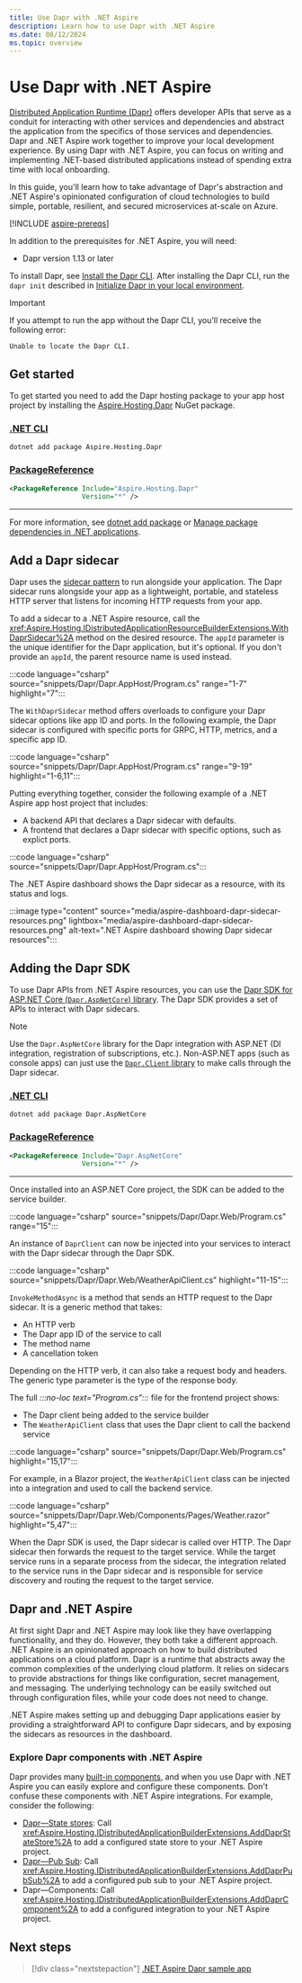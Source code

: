 ```yaml
---
title: Use Dapr with .NET Aspire
description: Learn how to use Dapr with .NET Aspire
ms.date: 08/12/2024
ms.topic: overview
---
```


# Use Dapr with .NET Aspire

[Distributed Application Runtime (Dapr)](https://docs.dapr.io/) offers developer APIs that serve as a conduit for interacting with other services and dependencies and abstract the application from the specifics of those services and dependencies. Dapr and .NET Aspire work together to improve your local development experience. By using Dapr with .NET Aspire, you can focus on writing and implementing .NET-based distributed applications instead of spending extra time with local onboarding.  

In this guide, you'll learn how to take advantage of Dapr's abstraction and .NET Aspire's opinionated configuration of cloud technologies to build simple, portable, resilient, and secured microservices at-scale on Azure.

[!INCLUDE [aspire-prereqs](../includes/aspire-prereqs.md)]

In addition to the prerequisites for .NET Aspire, you will need:

- Dapr version 1.13 or later

To install Dapr, see [Install the Dapr CLI](https://docs.dapr.io/getting-started/install-dapr-cli/). After installing the Dapr CLI, run the `dapr init` described in [Initialize Dapr in your local environment](https://docs.dapr.io/getting-started/install-dapr-selfhost/).

> [!IMPORTANT]
> If you attempt to run the app without the Dapr CLI, you'll receive the following error:
>
> ```plaintext
> Unable to locate the Dapr CLI.
> ```

## Get started

To get started you need to add the Dapr hosting package to your app host project by installing the [Aspire.Hosting.Dapr](https://www.nuget.org/packages/Aspire.Hosting.Dapr) NuGet package.

### [.NET CLI](#tab/dotnet-cli)

```dotnetcli
dotnet add package Aspire.Hosting.Dapr
```

### [PackageReference](#tab/package-reference)

```xml
<PackageReference Include="Aspire.Hosting.Dapr"
                  Version="*" />
```

---

For more information, see [dotnet add package](/dotnet/core/tools/dotnet-add-package) or [Manage package dependencies in .NET applications](/dotnet/core/tools/dependencies).

## Add a Dapr sidecar

Dapr uses the [sidecar pattern](https://docs.dapr.io/concepts/dapr-services/sidecar/) to run alongside your application. The Dapr sidecar runs alongside your app as a lightweight, portable, and stateless HTTP server that listens for incoming HTTP requests from your app.  

To add a sidecar to a .NET Aspire resource, call the <xref:Aspire.Hosting.IDistributedApplicationResourceBuilderExtensions.WithDaprSidecar%2A> method on the desired resource. The `appId` parameter is the unique identifier for the Dapr application, but it's optional. If you don't provide an `appId`, the parent resource name is used instead.

:::code language="csharp" source="snippets/Dapr/Dapr.AppHost/Program.cs" range="1-7"  highlight="7":::

The `WithDaprSidecar` method offers overloads to configure your Dapr sidecar options like app ID and ports. In the following example, the Dapr sidecar is configured with specific ports for GRPC, HTTP, metrics, and a specific app ID.

:::code language="csharp" source="snippets/Dapr/Dapr.AppHost/Program.cs" range="9-19"  highlight="1-6,11":::

Putting everything together, consider the following example of a .NET Aspire app host project that includes:

- A backend API that declares a Dapr sidecar with defaults.
- A frontend that declares a Dapr sidecar with specific options, such as explict ports.

:::code language="csharp" source="snippets/Dapr/Dapr.AppHost/Program.cs":::

The .NET Aspire dashboard shows the Dapr sidecar as a resource, with its status and logs.

:::image type="content" source="media/aspire-dashboard-dapr-sidecar-resources.png" lightbox="media/aspire-dashboard-dapr-sidecar-resources.png" alt-text=".NET Aspire dashboard showing Dapr sidecar resources":::

## Adding the Dapr SDK

To use Dapr APIs from .NET Aspire resources, you can use the [Dapr SDK for ASP.NET Core (`Dapr.AspNetCore`) library](https://www.nuget.org/packages/Dapr.AspNetCore/). The Dapr SDK provides a set of APIs to interact with Dapr sidecars.

> [!NOTE]
> Use the `Dapr.AspNetCore` library for the Dapr integration with ASP.NET (DI integration, registration of subscriptions, etc.). Non-ASP.NET apps (such as console apps) can just use the [`Dapr.Client` library](https://www.nuget.org/packages/Dapr.Client) to make calls through the Dapr sidecar.

### [.NET CLI](#tab/dotnet-cli)

```dotnetcli
dotnet add package Dapr.AspNetCore
```

### [PackageReference](#tab/package-reference)

```xml
<PackageReference Include="Dapr.AspNetCore"
                  Version="*" />
```

---

Once installed into an ASP.NET Core project, the SDK can be added to the service builder.

:::code language="csharp" source="snippets/Dapr/Dapr.Web/Program.cs" range="15":::

An instance of `DaprClient` can now be injected into your services to interact with the Dapr sidecar through the Dapr SDK.

:::code language="csharp" source="snippets/Dapr/Dapr.Web/WeatherApiClient.cs" highlight="11-15":::

`InvokeMethodAsync` is a method that sends an HTTP request to the Dapr sidecar. It is a generic method that takes:

- An HTTP verb
- The Dapr app ID of the service to call
- The method name
- A cancellation token

Depending on the HTTP verb, it can also take a request body and headers. The generic type parameter is the type of the response body.

The full _:::no-loc text="Program.cs":::_ file for the frontend project shows:

- The Dapr client being added to the service builder
- The `WeatherApiClient` class that uses the Dapr client to call the backend service

:::code language="csharp" source="snippets/Dapr/Dapr.Web/Program.cs" highlight="15,17":::

For example, in a Blazor project, the `WeatherApiClient` class can be injected into a integration and used to call the backend service.

:::code language="csharp" source="snippets/Dapr/Dapr.Web/Components/Pages/Weather.razor" highlight="5,47":::

When the Dapr SDK is used, the Dapr sidecar is called over HTTP. The Dapr sidecar then forwards the request to the target service. While the target service runs in a separate process from the sidecar, the integration related to the service runs in the Dapr sidecar and is responsible for service discovery and routing the request to the target service.

## Dapr and .NET Aspire

At first sight Dapr and .NET Aspire may look like they have overlapping functionality, and they do. However, they both take a different approach. .NET Aspire is an opinionated approach on how to build distributed applications on a cloud platform. Dapr is a runtime that abstracts away the common complexities of the underlying cloud platform. It relies on sidecars to provide abstractions for things like configuration, secret management, and messaging. The underlying technology can be easily switched out through configuration files, while your code does not need to change.

.NET Aspire makes setting up and debugging Dapr applications easier by providing a straightforward API to configure Dapr sidecars, and by exposing the sidecars as resources in the dashboard.

### Explore Dapr components with .NET Aspire

Dapr provides many [built-in components](https://docs.dapr.io/concepts/components-concept), and when you use Dapr with .NET Aspire you can easily explore and configure these components. Don't confuse these components with .NET Aspire integrations. For example, consider the following:

- [Dapr—State stores](https://docs.dapr.io/concepts/components-concept/#state-stores): Call <xref:Aspire.Hosting.IDistributedApplicationBuilderExtensions.AddDaprStateStore%2A> to add a configured state store to your .NET Aspire project.
- [Dapr—Pub Sub](https://docs.dapr.io/concepts/components-concept/#pubsub-brokers): Call <xref:Aspire.Hosting.IDistributedApplicationBuilderExtensions.AddDaprPubSub%2A> to add a configured pub sub to your .NET Aspire project.
- Dapr—Components: Call <xref:Aspire.Hosting.IDistributedApplicationBuilderExtensions.AddDaprComponent%2A> to add a configured integration to your .NET Aspire project.

## Next steps

> [!div class="nextstepaction"]
> [.NET Aspire Dapr sample app](/samples/dotnet/aspire-samples/aspire-dapr/)
